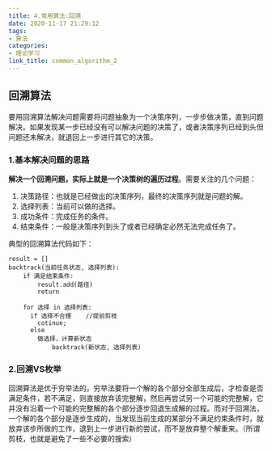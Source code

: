 ```yaml
---
title: 4.常用算法:回溯
date: 2020-11-17 21:29:12
tags:
- 算法
categories:
- 理论学习
link_title: common_algorithm_2
---
```

## 回溯算法

要用回溯算法解决问题需要将问题抽象为一个决策序列，一步步做决策，直到问题解决。如果发现某一步已经没有可以解决问题的决策了，或者决策序列已经到头但问题还未解决，就退回上一步进行其它的决策。
<!-- more -->
### 1.基本解决问题的思路

**解决一个回溯问题，实际上就是一个决策树的遍历过程**。需要关注的几个问题：

1. 决策路径：也就是已经做出的决策序列，最终的决策序列就是问题的解。
2. 选择列表：当前可以做的选择。
3. 成功条件：完成任务的条件。
4. 结束条件：一般是决策序列到头了或者已经确定必然无法完成任务了。

典型的回溯算法代码如下：

```
result = []
backtrack(当前任务状态, 选择列表):
	if 满足结束条件:
		result.add(路径)
		return

	for 选择 in 选择列表:
	  if 选择不合理    //提前剪枝
	  	cotinue;
	  else
	  	做选择，计算新状态
			backtrack(新状态, 选择列表)
```



### 2.回溯VS枚举

回溯算法是优于穷举法的。穷举法要将一个解的各个部分全部生成后，才检查是否满足条件，若不满足，则直接放弃该完整解，然后再尝试另一个可能的完整解，它并没有沿着一个可能的完整解的各个部分逐步回退生成解的过程。而对于回溯法，一个解的各个部分是逐步生成的，当发现当前生成的某部分不满足约束条件时，就放弃该步所做的工作，退到上一步进行新的尝试，而不是放弃整个解重来。（所谓剪枝，也就是避免了一些不必要的搜索）